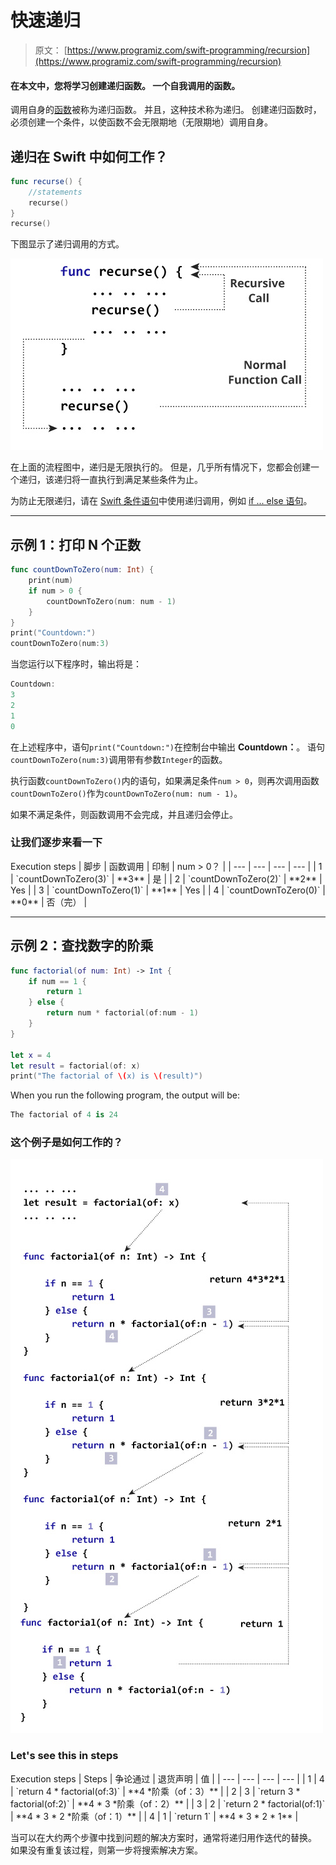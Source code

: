 # 快速递归

> 原文： [https://www.programiz.com/swift-programming/recursion](https://www.programiz.com/swift-programming/recursion)

#### 在本文中，您将学习创建递归函数。 一个自我调用的函数。

调用自身的[函数](/swift-programming/functions "Swift functions")被称为递归函数。 并且，这种技术称为递归。 创建递归函数时，必须创建一个条件，以使函数不会无限期地（无限期地）调用自身。

## 递归在 Swift 中如何工作？

```swift
func recurse() {
    //statements
    recurse()
}
recurse()

```

下图显示了递归调用的方式。

![How recursion works in Swift?](img/7c35a6a9805fa03838068870dec5f74d.png "How recursion works in Swift?")

在上面的流程图中，递归是无限执行的。 但是，几乎所有情况下，您都会创建一个递归，该递归将一直执行到满足某些条件为止。

为防止无限递归，请在 [Swift 条件语句](/swift-programming/expressions-statements-blocks#control-flow-statements "Swift control flow statements")中使用递归调用，例如 [if ... else 语句](/swift-programming/if-else-statement "Swift if-else statement")。

* * *

## 示例 1：打印 N 个正数

```swift
func countDownToZero(num: Int) {
    print(num)
    if num > 0 {
        countDownToZero(num: num - 1)
    }
}
print("Countdown:")
countDownToZero(num:3) 
```

当您运行以下程序时，输出将是：

```swift
Countdown:
3
2
1
0
```

在上述程序中，语句`print("Countdown:")`在控制台中输出 **Countdown：**。 语句`countDownToZero(num:3)`调用带有参数`Integer`的函数。

执行函数`countDownToZero()`内的语句，如果满足条件`num > 0`，则再次调用函数`countDownToZero()`作为`countDownToZero(num: num - 1)`。

如果不满足条件，则函数调用不会完成，并且递归会停止。

### 让我们逐步来看一下

<caption>Execution steps</caption>
| 脚步 | 函数调用 | 印制 | num > 0？ |
| --- | --- | --- | --- |
| 1 | `countDownToZero(3)` | **3** | 是 |
| 2 | `countDownToZero(2)` | **2** | Yes |
| 3 | `countDownToZero(1)` | **1** | Yes |
| 4 | `countDownToZero(0)` | **0** | 否（完） |

* * *

## 示例 2：查找数字的阶乘

```swift
func factorial(of num: Int) -> Int {
    if num == 1 {
        return 1
    } else {
        return num * factorial(of:num - 1)
    }
}

let x = 4
let result = factorial(of: x)
print("The factorial of \(x) is \(result)") 
```

When you run the following program, the output will be:

```swift
The factorial of 4 is 24
```

### 这个例子是如何工作的？

![How recursion works for factorial in Swift](img/881da150029a67cdc3c4c32b4d3adfaa.png "How recursion works for factorial in Swift")

### Let's see this in steps

<caption>Execution steps</caption>
| Steps | 争论通过 | 退货声明 | 值 |
| --- | --- | --- | --- |
| 1 | 4 | `return 4 * factorial(of:3)` | **4 *阶乘（of：3）** |
| 2 | 3 | `return 3 * factorial(of:2)` | **4 * 3 *阶乘（of：2）** |
| 3 | 2 | `return 2 * factorial(of:1)` | **4 * 3 * 2 *阶乘（of：1）** |
| 4 | 1 | `return 1` | **4 * 3 * 2 * 1** |

当可以在大约两个步骤中找到问题的解决方案时，通常将递归用作迭代的替换。 如果没有重复该过程，则第一步将搜索解决方案。